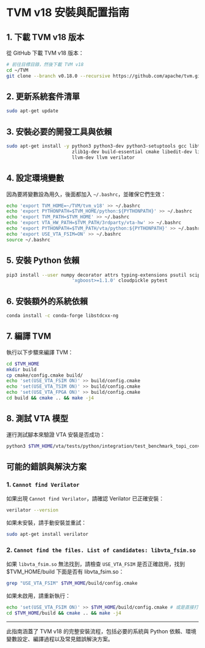 # TVM v18 安裝與配置指南

## 1. 下載 TVM v18 版本

從 GitHub 下載 TVM v18 版本：
```sh
# 前往目標目錄，然後下載 TVM v18
cd ~/TVM
git clone --branch v0.18.0 --recursive https://github.com/apache/tvm.git tvm_v18
```

## 2. 更新系統套件清單
```sh
sudo apt-get update
```

## 3. 安裝必要的開發工具與依賴
```sh
sudo apt-get install -y python3 python3-dev python3-setuptools gcc libtinfo-dev \
                        zlib1g-dev build-essential cmake libedit-dev libxml2-dev \
                        llvm-dev llvm verilator
```

## 4. 設定環境變數

因為要將變數設為用久，後面都加入 `~/.bashrc`，並確保它們生效：
```sh
echo 'export TVM_HOME=~/TVM/tvm_v18' >> ~/.bashrc
echo 'export PYTHONPATH=$TVM_HOME/python:${PYTHONPATH}' >> ~/.bashrc
echo 'export TVM_PATH=$TVM_HOME' >> ~/.bashrc
echo 'export VTA_HW_PATH=$TVM_PATH/3rdparty/vta-hw' >> ~/.bashrc
echo 'export PYTHONPATH=$TVM_PATH/vta/python:${PYTHONPATH}' >> ~/.bashrc
echo 'export USE_VTA_FSIM=ON' >> ~/.bashrc
source ~/.bashrc
```

## 5. 安裝 Python 依賴
```sh
pip3 install --user numpy decorator attrs typing-extensions psutil scipy tornado \
                        'xgboost>=1.1.0' cloudpickle pytest
```

## 6. 安裝額外的系統依賴
```sh
conda install -c conda-forge libstdcxx-ng 
```

## 7. 編譯 TVM

執行以下步驟來編譯 TVM：
```sh
cd $TVM_HOME
mkdir build
cp cmake/config.cmake build/
echo 'set(USE_VTA_FSIM ON)' >> build/config.cmake
echo 'set(USE_VTA_TSIM ON)' >> build/config.cmake
echo 'set(USE_VTA_FPGA ON)' >> build/config.cmake
cd build && cmake .. && make -j4
```

## 8. 測試 VTA 模型

運行測試腳本來驗證 VTA 安裝是否成功：
```sh
python3 $TVM_HOME/vta/tests/python/integration/test_benchmark_topi_conv2d.py
```

## 可能的錯誤與解決方案

### 1. `Cannot find Verilator`
如果出現 `Cannot find Verilator`，請確認 Verilator 已正確安裝：
```sh
verilator --version
```
如果未安裝，請手動安裝並重試：
```sh
sudo apt-get install verilator
```

### 2. `Cannot find the files. List of candidates: libvta_fsim.so`
如果 `libvta_fsim.so` 無法找到，請檢查 `USE_VTA_FSIM` 是否正確啟用，找到 $TVM_HOME/build 下面是否有 libvta_fsim.so：
```sh
grep "USE_VTA_FSIM" $TVM_HOME/build/config.cmake
```
如果未啟用，請重新執行：
```sh
echo 'set(USE_VTA_FSIM ON)' >> $TVM_HOME/build/config.cmake # 或是直接打開 config.cmake 修改
cd $TVM_HOME/build && cmake .. && make -j4
```

---
此指南涵蓋了 TVM v18 的完整安裝流程，包括必要的系統與 Python 依賴、環境變數設定、編譯過程以及常見錯誤解決方案。
